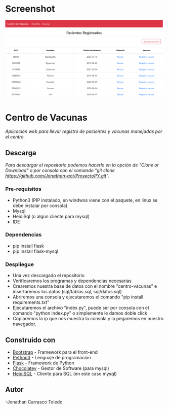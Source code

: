 # Screenshot
![](docs/preview.png)

# Centro de Vacunas

_Aplicación web para llevar registro de pacientes y vacunas manejadas por el centro._

## Descarga

_Para descargar el repositorio podemos hacerlo en la opción de "Clone or Download" o por consola con el comando "git clone https://github.com/Jonathan-act/ProyectoPY.git"._


### Pre-requisitos

- Python3 (PIP instalado, en windwos viene con el paquete, en linux se debe instalar por consola)
- Mysql
- HeidiSql (o algún cliente para mysql)
- IDE


### Dependencias

- pip install flask
- pip install flask-mysql


### Despliegue

- Una vez descargado el repositorio
- Verificaremos los programas y dependencias necesarias
- Crearemos nuestra base de datos con el nombre "centro-vacunas" e insertaremos los datos (sql/tablas.sql, sql/datos.sql)
- Abriremos una consola y ejecutaremos el comando "pip install requirements.txt" 
- Ejecutaremos el archivo "index.py", puede ser por consola con el comando "python index.py" o simplemente le damos doble click
- Copiaremos la ip que nos muestra la consola y la pegaremos en nuestro navegador.

## Construido con

* [Bootstrap](https://getbootstrap.com) - Framework para el front-end
* [Python3](https://www.python.org) - Lenguaje de programacíon
* [Flask](https://flask.palletsprojects.com/en/1.1.x/) - Framework de Python
* [Chocolatey](https://chocolatey.org) - Gestor de Software (para mysql)
* [HeidiSQL](https://www.heidisql.com) - Cliente para SQL (en este caso mysql)


## Autor

 -Jonathan Carrasco Toledo
